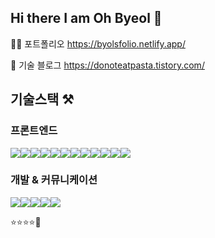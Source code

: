 ## Hi there I am Oh Byeol 👋


📂 포트폴리오
https://byolsfolio.netlify.app/

📓 기술 블로그
https://donoteatpasta.tistory.com/

## 기술스택 ⚒️

### 프론트엔드
<img src="https://img.shields.io/badge/Javascript-F7DF1E?style=for-the-badge&logo=javascript&logoColor=white"><img src="https://img.shields.io/badge/React-61DAFB?style=for-the-badge&logo=react&logoColor=white"><img src="https://img.shields.io/badge/Recoil-3578E5?style=for-the-badge&logo=recoil&logoColor=white"><img src="https://img.shields.io/badge/Vite-646CFF?style=for-the-badge&logo=vite&logoColor=white"><img src="https://img.shields.io/badge/Styled_Components-DB7093?style=for-the-badge&logo=styled-components&logoColor=white"><img src="https://img.shields.io/badge/axios-5A29E4?style=for-the-badge&logo=axios&logoColor=white"><img src="https://img.shields.io/badge/react_query-FF4154?style=for-the-badge&logo=reactquery&logoColor=white"><img src="https://img.shields.io/badge/Swiper-6332f6?style=for-the-badge&logo=swiper&logoColor=white"><img src="https://img.shields.io/badge/react--hook--form-EC5990?style=for-the-badge&logo=react&logoColor=white"><img src="https://img.shields.io/badge/lodash-3492FF?style=for-the-badge&logo=lodash&logoColor=white"><img src="https://img.shields.io/badge/prettier-F7B93E?style=for-the-badge&logo=prettier&logoColor=black"><img src="https://img.shields.io/badge/ESLint-4B32C3?style=for-the-badge&logo=eslint&logoColor=white">



### 개발 & 커뮤니케이션
<img src="https://img.shields.io/badge/Git-F05032?style=for-the-badge&logo=git&logoColor=white"><img src="https://img.shields.io/badge/Github-181717?style=for-the-badge&logo=github&logoColor=white"><img src="https://img.shields.io/badge/Discord-5865F2?style=for-the-badge&logo=discord&logoColor=white"><img src="https://img.shields.io/badge/Figma-F24E1E?style=for-the-badge&logo=figma&logoColor=white"><img src="https://img.shields.io/badge/Notion-000000?style=for-the-badge&logo=notion&logoColor=white">


⭐️⭐️⭐️⭐️🌟


